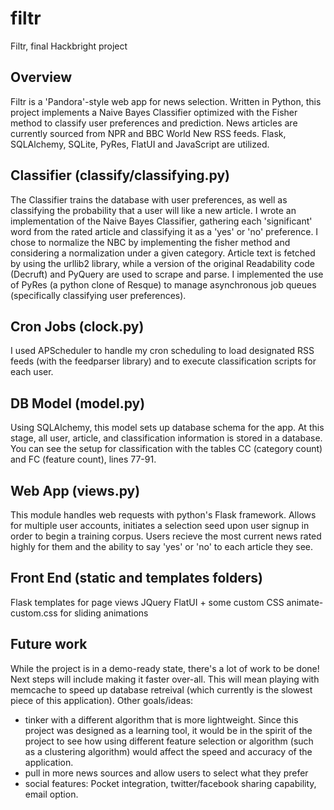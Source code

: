 filtr
=====

Filtr, final Hackbright project

Overview
--------
Filtr is a 'Pandora'-style web app for news selection. Written in Python, this project
implements a Naive Bayes Classifier optimized with the Fisher method to classify user 
preferences and prediction. News articles are currently sourced from NPR and BBC World 
New RSS feeds. Flask, SQLAlchemy, SQLite, PyRes, FlatUI and JavaScript are utilized.

Classifier (classify/classifying.py)
-------------------------------------
The Classifier trains the database with user preferences, as well as classifying the
probability that a user will like a new article. I wrote an implementation of the
Naive Bayes Classifier, gathering each 'significant' word from the rated article and
classifying it as a 'yes' or 'no' preference. I chose to normalize the NBC by
implementing the fisher method and considering a normalization under a given category.
Article text is fetched by using the urllib2 library, while a version of the original 
Readability code (Decruft) and PyQuery are used to scrape and parse.
I implemented the use of PyRes (a python clone of Resque) to manage asynchronous 
job queues (specifically classifying user preferences). 

Cron Jobs (clock.py)
---------------------
I used APScheduler to handle my cron scheduling to load designated RSS feeds (with 
the feedparser library) and to execute classification scripts for each user.

DB Model (model.py)
-------------------
Using SQLAlchemy, this model sets up database schema for the app. At this stage, all
user, article, and classification information is stored in a database. You can see 
the setup for classification with the tables CC (category count) and FC (feature count),
lines 77-91.

Web App (views.py)
------------------
This module handles web requests with python's Flask framework. Allows for
multiple user accounts, initiates a selection seed upon user signup in order to
begin a training corpus. Users recieve the most current news rated highly for them
and the ability to say 'yes' or 'no' to each article they see. 

Front End (static and templates folders)
----------------------------------------
Flask templates for page views
JQuery
FlatUI + some custom CSS
animate-custom.css for sliding animations


Future work
------------
While the project is in a demo-ready state, there's a lot of work to be done! 
Next steps will include making it faster over-all. This will mean playing with 
memcache to speed up database retreival (which currently is the slowest piece
of this application). 
Other goals/ideas:
  - tinker with a different algorithm that is more lightweight. Since this
    project was designed as a learning tool, it would be in the spirit of
    the project to see how using different feature selection or algorithm
    (such as a clustering algorithm) would affect the speed and accuracy 
    of the application.
  - pull in more news sources and allow users to select what they prefer 
  - social features: Pocket integration, twitter/facebook sharing capability,
    email option.
    
